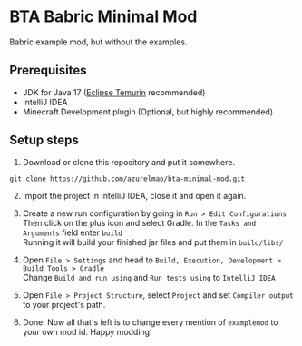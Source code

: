 # BTA Babric Minimal Mod

Babric example mod, but without the examples.

## Prerequisites
- JDK for Java 17 ([Eclipse Temurin](https://adoptium.net/temurin/releases/) recommended)
- IntelliJ IDEA
- Minecraft Development plugin (Optional, but highly recommended)

## Setup steps

1. Download or clone this repository and put it somewhere.
```
git clone https://github.com/azurelmao/bta-minimal-mod.git
```

2. Import the project in IntelliJ IDEA, close it and open it again.


3. Create a new run configuration by going in `Run > Edit Configurations`  
   Then click on the plus icon and select Gradle. In the `Tasks and Arguments` field enter `build`  
   Running it will build your finished jar files and put them in `build/libs/`


4. Open `File > Settings` and head to `Build, Execution, Development > Build Tools > Gradle`  
   Change `Build and run using` and `Run tests using` to `IntelliJ IDEA`


5. Open `File > Project Structure`, select `Project` and set `Compiler output` to your project's path.


6. Done! Now all that's left is to change every mention of `examplemod` to your own mod id. Happy modding!